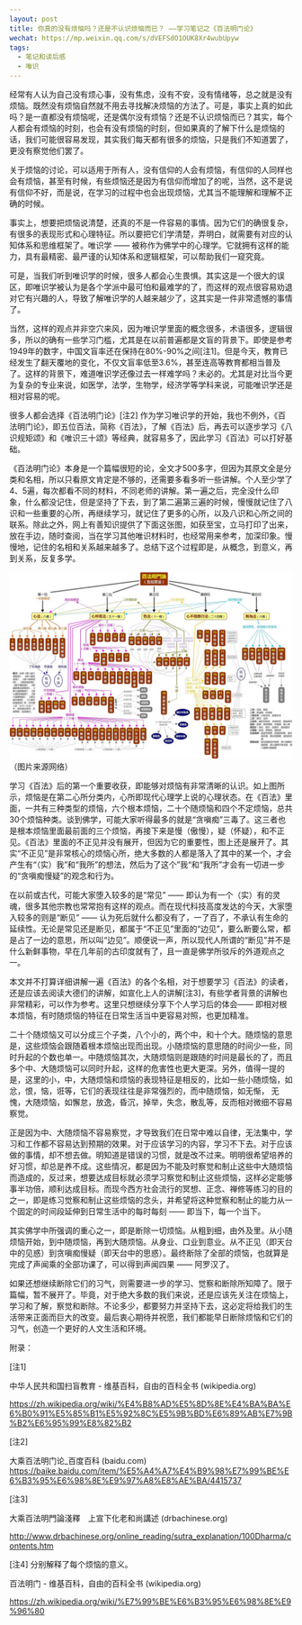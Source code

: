 ```yaml
---
layout: post
title: 你真的没有烦恼吗？还是不认识烦恼而已？ ——学习笔记之《百法明门论》
wechat: https://mp.weixin.qq.com/s/dVEFSdO1OUK8Xr4wubUpyw
tags:
  - 笔记和读后感
  - 唯识
---
```


经常有人认为自己没有烦心事，没有焦虑，没有不安，没有情绪等，总之就是没有烦恼。既然没有烦恼自然就不用去寻找解决烦恼的方法了。可是，事实上真的如此吗？是一直都没有烦恼呢，还是偶尔没有烦恼？还是不认识烦恼而已？其实，每个人都会有烦恼的时刻，也会有没有烦恼的时刻，但如果真的了解下什么是烦恼的话，我们可能很容易发现，其实我们每天都有很多的烦恼，只是我们不知道罢了，更没有察觉他们罢了。



关于烦恼的讨论，可以适用于所有人，没有信仰的人会有烦恼，有信仰的人同样也会有烦恼，甚至有时候，有些烦恼还是因为有信仰而增加了的呢，当然，这不是说有信仰不好，而是说，在学习的过程中也会出现烦恼，尤其当不能理解和理解不正确的时候。



事实上，想要把烦恼说清楚，还真的不是一件容易的事情。因为它们的确很复杂，有很多的表现形式和心理特征。所以要把它们学清楚，弄明白，就需要有对应的认知体系和思维框架了。唯识学 —— 被称作为佛学中的心理学。它就拥有这样的能力，具有最精密、最严谨的认知体系和逻辑框架，可以帮助我们一窥究竟。



可是，当我们听到唯识学的时候，很多人都会心生畏惧。其实这是一个很大的误区，即唯识学被认为是各个学派中最可怕和最难学的了，而这样的观点很容易劝退对它有兴趣的人，导致了解唯识学的人越来越少了，这其实是一件非常遗憾的事情了。



当然，这样的观点并非空穴来风，因为唯识学里面的概念很多，术语很多，逻辑很多，所以的确有一些学习门槛，尤其是在以前普遍都是文盲的背景下。即使是参考1949年的数字，中国文盲率还在保持在80%-90%之间[注1]。但是今天，教育已经发生了翻天覆地的变化，不仅文盲率低至3.6%，甚至连高等教育都相当普及了。这样的背景下，难道唯识学还像过去一样难学吗？未必的。尤其是对比当今更为复杂的专业来说，如医学，法学，生物学，经济学等学科来说，可能唯识学还是相对容易的呢。



很多人都会选择《百法明门论》[注2] 作为学习唯识学的开始，我也不例外，《百法明门论》，即五位百法，简称《百法》，了解《百法》后，再去可以逐步学习《八识规矩颂》和《唯识三十颂》等经典，就容易多了，因此学习《百法》可以打好基础。



《百法明门论》本身是一个篇幅很短的论，全文才500多字，但因为其原文全是分类和名相，所以只看原文肯定是不够的，还需要多看多听一些讲解。个人至少学了4、5遍，每次都看不同的材料，不同老师的讲解。第一遍之后，完全没什么印象，什么都没记住，但是坚持了下去，到了第二遍第三遍的时候，慢慢就记住了八识和一些重要的心所，再继续学习，就记住了更多的心所，以及八识和心所之间的联系。除此之外，网上有善知识提供了下面这张图，如获至宝，立马打印了出来，放在手边，随时查阅，当在学习其他唯识材料时，也经常用来参考，加深印象。慢慢地，记住的名相和关系越来越多了。总结下这个过程即是，从概念，到意义，再到关系，反复多学。

![](../5-categories-100-items.png)
（图片来源网络）

学习《百法》后的第一个重要收获，即能够对烦恼有非常清晰的认识。如上图所示，烦恼是在第二心所分类内，心所即现代心理学上说的心理状态。在《百法》里面，一共有三种类型的烦恼，六个根本烦恼，二十个随烦恼和四个不定烦恼，总共30个烦恼种类。谈到佛学，可能大家听得最多的就是“贪嗔痴”三毒了。这三者也是根本烦恼里面最前面的三个烦恼，再接下来是慢（傲慢），疑（怀疑），和不正见。《百法》里面的不正见并没有展开，但因为它的重要性，图上还是展开了。其实“不正见”是非常核心的烦恼心所，绝大多数的人都是落入了其中的某一个，才会产生有“（实）我”和“我所”的想法，然后为了这个”我“和“我所”才会有一切进一步的“贪嗔痴慢疑”的观念和行为。



在以前或古代，可能大家堕入较多的是“常见” —— 即认为有一个（实）有的灵魂，很多其他宗教也常常抱有这样的观点。而在现代科技高度发达的今天，大家堕入较多的则是“断见” —— 认为死后就什么都没有了，一了百了，不承认有生命的延续性。无论是常见还是断见，都属于“不正见”里面的“边见”，要么断要么常，都是占了一边的意思，所以叫“边见”。顺便说一声，所以现代人所谓的“断见”并不是什么新鲜事物，早在几年前的古印度就有了，且一直是佛学所驳斥的外道观点之一。



本文并不打算详细讲解一遍《百法》的各个名相，对于想要学习《百法》的读者，还是应该去阅读大德们的讲解，如宣化上人的讲解[注3]，有些学者背景的讲解也非常精彩，可以作为参考。这里只想继续分享下个人学习后的体会—— 即相对根本烦恼，有时随烦恼的特征在日常生活当中更容易对照，也更加精准。



二十个随烦恼又可以分成三个子类，八个小的，两个中，和十个大。随烦恼的意思是，这些烦恼会跟随着根本烦恼出现而出现。小随烦恼的意思随的时间少一些，同时升起的个数也单一。中随烦恼其次，大随烦恼则是跟随的时间是最长的了，而且多个中、大随烦恼可以同时升起，这样的危害性也更大更深。另外，值得一提的是，这里的小，中，大随烦恼和烦恼的表现特征是相反的，比如一些小随烦恼，如忿，恨，恼，诳等，它们的表现往往是非常强烈的，而中随烦恼，如无惭， 无愧，大随烦恼，如懈怠，放逸，昏沉，掉举，失念，散乱等，反而相对微细不容易察觉。



正是因为中、大随烦恼不容易察觉，才导致我们在日常中难以自律，无法集中，学习和工作都不容易达到预期的效果。对于应该学习的内容，学习不下去。对于应该做的事情，却不想去做。明知道是错误的习惯，就是改不过来。明明很希望培养的好习惯，却总是养不成。这些情况，都是因为不能及时察觉和制止这些中大随烦恼而造成的，反过来，想要达成目标就必须学习察觉和制止这些烦恼，这样必定能够事半功倍，顺利达成目标。而现今西方社会流行的冥想、正念、禅修等练习的目的之一，即是练习觉察和制止这些烦恼的念头，并希望将这种觉察和制止的能力从一个固定的时间段延伸到日常生活中的每时每刻 —— 即当下，每一个当下。



其实佛学中所强调的重心之一，即是断除一切烦恼。从粗到细，由外及里。从小随烦恼开始，到中随烦恼，再到大随烦恼。从身业、口业到意业。从不正见（即天台中的见惑）到贪嗔痴慢疑（即天台中的思惑）。最终断除了全部的烦恼，也就算是完成了声闻乘的全部功课了，可以得到声闻四果 —— 阿罗汉了。



如果还想继续断除它们的习气，则需要进一步的学习、觉察和断除所知障了。限于篇幅，暂不展开了。毕竟，对于绝大多数的我们来说，还是应该先关注在烦恼上，学习和了解，察觉和断除。不论多少，都要努力并坚持下去，这必定将给我们的生活带来正面而巨大的改变。最后衷心期待并祝愿，我们都能早日断除烦恼和它们的习气，创造一个更好的人文生活和环境。





附录：





[注1]

中华人民共和国扫盲教育 - 维基百科，自由的百科全书 (wikipedia.org)

https://zh.wikipedia.org/wiki/%E4%B8%AD%E5%8D%8E%E4%BA%BA%E6%B0%91%E5%85%B1%E5%92%8C%E5%9B%BD%E6%89%AB%E7%9B%B2%E6%95%99%E8%82%B2



[注2]

大乘百法明门论_百度百科 (baidu.com) 
https://baike.baidu.com/item/%E5%A4%A7%E4%B9%98%E7%99%BE%E6%B3%95%E6%98%8E%E9%97%A8%E8%AE%BA/4415737 



[注3]

大乘百法明門論淺釋　上宣下化老和尚講述 (drbachinese.org)

http://www.drbachinese.org/online_reading/sutra_explanation/100Dharma/contents.htm



[注4] 分别解释了每个烦恼的意义。

百法明门 - 维基百科，自由的百科全书 (wikipedia.org)

https://zh.wikipedia.org/wiki/%E7%99%BE%E6%B3%95%E6%98%8E%E9%96%80
